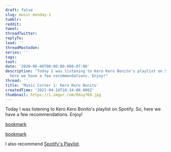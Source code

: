 ```yaml
---
draft: false
slug: music-monday-1
tumblr:
reddit:
tweet:
threadTwitter:
replyTo:
lead: ''
threadMastodon:
series: ''
tags:
toot:
date: '2020-06-08T00:00:00.000-07:00'
description: "Today I was listening to Kero Kero Bonito's playlist on Spotify. So,\n\
  here we have a few recommendations. Enjoy!"
thread: ''
title: 'Music Corner 1: Kero Kero Bonito'
createdTime: '2022-04-16T18:34:00.000Z'
thumbnail: https://i.imgur.com/OXuy768.jpg
---
```


Today I was listening to Kero Kero Bonito's playlist on Spotify. So, here we have a few recommendations. Enjoy!

[bookmark](https://www.youtube.com/watch?v=9Qmwsg2pyEc)

[bookmark](https://www.youtube.com/watch?v=unaSEpEaIkU)

I also recommend [Spotify's Playlist](https://open.spotify.com/playlist/37i9dQZF1DZ06evO41HwPk).